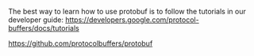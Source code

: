 The best way to learn how to use protobuf is to follow the tutorials in our developer guide:
https://developers.google.com/protocol-buffers/docs/tutorials

https://github.com/protocolbuffers/protobuf